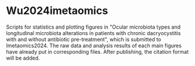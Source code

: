 # Wu2024imetaomics
Scripts for statistics and plotting figures in "Ocular microbiota types and longitudinal microbiota alterations in patients with chronic dacryocystitis with and without antibiotic pre-treatment", which is submitted to Imetaomics2024.
The raw data and analysis results of each main figures have already put in corresponding files.
After publishing, the citation format will be added.

